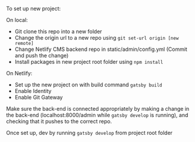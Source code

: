 To set up new project:

On local:
* Git clone this repo into a new folder
* Change the origin url to a new repo using `git set-url origin [new remote]`
* Change Netlify CMS backend repo in static/admin/config.yml (Commit and push the change)
* Install packages in new project root folder using `npm install`

On Netlify:
* Set up the new project on with build command `gatsby build`
* Enable Identity
* Enable Git Gateway

Make sure the back-end is connected appropriately by making a change in the back-end (localhost:8000/admin while `gatsby develop` is running), and checking that it pushes to the correct repo.

Once set up, dev by running `gatsby develop` from project root folder
